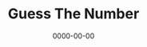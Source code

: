 ---
title: Guess The Number
id: guess-the-number
live: 
source: https://codepen.io/ZacharyCrespin/pen/YzaKQry
tech:
  - JavaScript
date: 0000-00-00
---